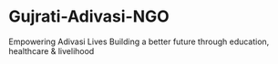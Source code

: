 # Gujrati-Adivasi-NGO
Empowering Adivasi Lives Building a better future through education, healthcare &amp; livelihood

